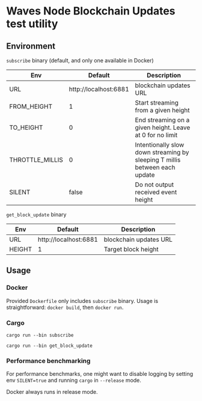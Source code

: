 # Waves Node Blockchain Updates test utility

## Environment

`subscribe` binary (default, and only one available in Docker)

| Env             | Default               | Description                                                                |
| --------------- | --------------------- | -------------------------------------------------------------------------- |
| URL             | http://localhost:6881 | blockchain updates URL                                                     |
| FROM_HEIGHT     | 1                     | Start streaming from a given height                                        |
| TO_HEIGHT       | 0                     | End streaming on a given height. Leave at 0 for no limit                   |
| THROTTLE_MILLIS | 0                     | Intentionally slow down streaming by sleeping T millis between each update |
| SILENT          | false                 | Do not output received event height                                        |

`get_block_update` binary

| Env    | Default               | Description            |
| ------ | --------------------- | ---------------------- |
| URL    | http://localhost:6881 | blockchain updates URL |
| HEIGHT | 1                     | Target block height    |

## Usage

### Docker

Provided `Dockerfile` only includes `subscribe` binary.
Usage is straightforward: `docker build`, then `docker run`.

### Cargo

`cargo run --bin subscribe`

`cargo run --bin get_block_update`

### Performance benchmarking

For performance benchmarks, one might want to disable logging by setting env `SILENT=true` and running `cargo` in `--release` mode.

Docker always runs in release mode.

